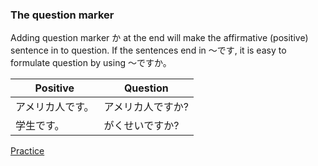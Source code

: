 ### The question marker

Adding question marker か at the end will make the affirmative (positive) sentence in to question.
If the sentences end in ～です, it is easy to formulate question by using ～ですか。

|Positive        |Question         |
|----------------|-----------------|
|アメリカ人です。|アメリカ人ですか?|
|学生です。      |がくせいですか?  |

[Practice](https://www.duolingo.com/skill/ja/Introduction-2/tips-and-notes)
